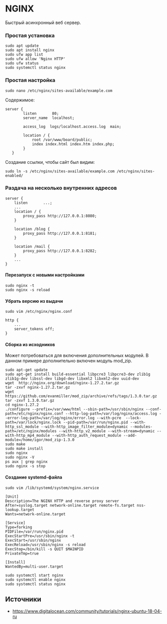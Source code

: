 # NGINX

Быстрый асинхронный веб сервер.

### Простая установка

```shell
sudo apt update
sudo apt install nginx
sudo ufw app list
sudo ufw allow 'Nginx HTTP'
sudo ufw status
sudo systemctl status nginx
```

### Простая настройка

```shell
sudo nano /etc/nginx/sites-available/example.com
```

Содержимое:

```
server {
        listen       80;
        server_name  localhost;

        access_log  logs/localhost.access.log  main;

        location / {
            root /var/www/board/public;
            index index.html index.htm index.php;
        }
   }
```

Создание ссылки, чтобы сайт был видим:

```shell
sudo ln -s /etc/nginx/sites-available/example.com /etc/nginx/sites-enabled/
```

### Раздача на несколько внутренних адресов

```
server {
    listen       ...;
    ...
    location / {
        proxy_pass http://127.0.0.1:8080;
    }
    
    location /blog {
        proxy_pass http://127.0.0.1:8181;
    }

    location /mail {
        proxy_pass http://127.0.0.1:8282;
    }
    ...
}
```

#### Перезапуск с новыми настройками

```shell
sudo nginx -t
sudo nginx -s reload
```

#### Убрать версию из выдачи

```shell
sudo vim /etc/nginx/nginx.conf
```

```shell
http {
    ...
    server_tokens off;
}
```

#### Сборка из исходников

Может потребоваться для включения дополнительных модулей. В данном примере
дополнительно включен модуль mod_zip.

```shell
sudo apt-get update
sudo apt-get install build-essential libpcre3 libpcre3-dev zlib1g zlib1g-dev libssl-dev libgd-dev libxml2 libxml2-dev uuid-dev
wget  http://nginx.org/download/nginx-1.27.2.tar.gz
tar -zxvf nginx-1.27.2.tar.gz
wget https://github.com/evanmiller/mod_zip/archive/refs/tags/1.3.0.tar.gz
tar -zxvf 1.3.0.tar.gz
cd nginx-1.27.2
./configure --prefix=/var/www/html --sbin-path=/usr/sbin/nginx --conf-path=/etc/nginx/nginx.conf --http-log-path=/var/log/nginx/access.log --error-log-path=/var/log/nginx/error.log --with-pcre  --lock-path=/var/lock/nginx.lock --pid-path=/var/run/nginx.pid --with-http_ssl_module --with-http_image_filter_module=dynamic --modules-path=/etc/nginx/modules --with-http_v2_module --with-stream=dynamic --with-http_mp4_module --with-http_auth_request_module --add-module=/home/igor/mod_zip-1.3.0 
sudo make
sudo make install
sudo nginx
sudo nginx -V
ps aux | grep nginx 
sudo nginx -s stop
```


#### Создание systemd-файла

```shell
sudo vim /lib/systemd/system/nginx.service
```

```
[Unit]
Description=The NGINX HTTP and reverse proxy server
After=syslog.target network-online.target remote-fs.target nss-lookup.target
Wants=network-online.target
        
[Service]
Type=forking
PIDFile=/var/run/nginx.pid
ExecStartPre=/usr/sbin/nginx -t
ExecStart=/usr/sbin/nginx
ExecReload=/usr/sbin/nginx -s reload
ExecStop=/bin/kill -s QUIT $MAINPID
PrivateTmp=true
        
[Install]
WantedBy=multi-user.target
```

```shell
sudo systemctl start nginx
sudo systemctl enable nginx
sudo systemctl status nginx
```

## Источники

* https://www.digitalocean.com/community/tutorials/nginx-ubuntu-18-04-ru

